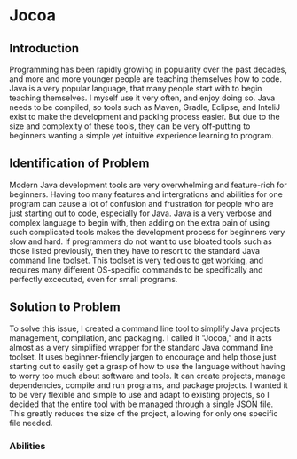 # Jocoa

## Introduction

Programming has been rapidly growing in popularity over the past decades, and more and more younger people are teaching themselves how to code. Java is a very popular language, that many people start with to begin teaching themselves. I myself use it very often, and enjoy doing so. Java needs to be compiled, so tools such as Maven, Gradle, Eclipse, and InteliJ exist to make the development and packing process easier. But due to the size and complexity of these tools, they can be very off-putting to beginners wanting a simple yet intuitive experience learning to program.

## Identification of Problem

Modern Java development tools are very overwhelming and feature-rich for beginners. Having too many features and intergrations and abilities for one program can cause a lot of confusion and frustration for people who are just starting out to code, especially for Java. Java is a very verbose and complex language to begin with, then adding on the extra pain of using such complicated tools makes the development process for beginners very slow and hard. If programmers do not want to use bloated tools such as those listed previously, then they have to resort to the standard Java command line toolset. This toolset is very tedious to get working, and requires many different OS-specific commands to be specifically and perfectly excecuted, even for small programs.

## Solution to Problem

To solve this issue, I created a command line tool to simplify Java projects management, compilation, and packaging. I called it "Jocoa," and it acts almost as a very simplified wrapper for the standard Java command line toolset. It uses beginner-friendly jargen to encourage and help those just starting out to easily get a grasp of how to use the language without having to worry too much about software and tools. It can create projects, manage dependencies, compile and run programs, and package projects. I wanted it to be very flexible and simple to use and adapt to existing projects, so I decided that the entire tool with be managed through a single JSON file. This greatly reduces the size of the project, allowing for only one specific file needed.

### Abilities

